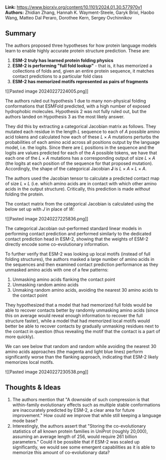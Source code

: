 **Link:** https://www.biorxiv.org/content/10.1101/2024.01.30.577970v1
**Authors:** Zhidian Zhang, Hannah K. Wayment-Steele, Garyk Brixi, Haobo Wang, Matteo Dal Peraro, Dorothee Kern, Sergey Ovchinnikov
## Summary

The authors proposed three hypotheses for how protein language models learn to enable highly accurate protein structure prediction. These are:
1. **ESM-2 truly has learned protein folding physics**
2. **ESM-2 is performing "full fold lookup"** - that is, it has memorized a collections of folds and, given an entire protein sequence, it matches contact predictions to a particular fold class
3. **ESM-2 has memorized motifs represented as pairs of fragments**

![[Pasted image 20240227224005.png]]

The authors ruled out hypothesis 1 due to many non-physical folding conformations that ESMFold predicted, with a high number of exposed hydrophobic molecules. Hypothesis 2 was not fully ruled out, but the authors landed on Hypothesis 3 as the most likely answer. 

They did this by extracting a categorical Jacobian matrix as follows. They mutated each residue in the length $L$ sequence to each of $A$ possible amino acid tokens and calculated how each of these $L \times A$ mutations perturbs the probabilities of each amino acid across all positions output by the language model, i.e. the logits. Since there are $L$ positions in the sequence and the logits are values predicted for each of the $A$ possible tokens, we have that each one of the $L \times A$ mutations has a corresponding output of size $L \times A$ (the logits at each position of the sequence for that proposed mutation). Accordingly, the shape of the categorical Jacobian $\mathbf{J}$ is $L \times A \times L \times A$.

The authors used the Jacobian tensor to calculate a predicted contact map of size $L \times L$ (i.e. which amino acids are in contact with which other amino acids in the output structure). Critically, this prediction is made *without* folding the protein.

The contact matrix from the categorical Jacobian is calculated using the below set up with $J$ in place of $W$:

![[Pasted image 20240227225836.png]]

The categorical Jacobian out-performed standard linear models in performing contact prediction and performed similarly to the dedicated contact prediction head in ESM-2, showing that the weights of ESM-2 directly encode some co-evolutionary information.

To further verify that ESM-2 was looking up local motifs (instead of full folding structures), the authors masked a large number of amino acids in the sequences and then examined contact prediction performance as they unmasked amino acids with one of a few patterns:
1. Unmasking amino acids flanking the contact point
2. Unmasking random amino acids
3. Unmaking random amino acids, avoiding the nearest 30 amino acids to the contact point

They hypothesized that a model that had memorized full folds would be able to recover contacts better by randomly unmasking amino acids (since this on average would reveal enough information to recover the full structure faster), while a model that had memorized local motifs would better be able to recover contacts by gradually unmasking residues next to the contact in question (thus revealing the motif that the contact is a part of more quickly).

We can see below that random and random while avoiding the nearest 30 amino acids approaches (the magenta and light blue lines) perform significantly worse than the flanking approach, indicating that ESM-2 likely memorizes local motifs.

![[Pasted image 20240227230538.png]]
## Thoughts & Ideas

1. The authors mention that "A downside of such compression is that within-family evolutionary effects such as multiple stable conformations are inaccurately predicted by ESM-2, a clear area for future improvement." How could we improve that while still keeping a language mode base?
2. Interestingly, the authors assert that "Storing the co-evolutionary statistics of all known protein families in UniProt (roughly 20,000), assuming an average length of 256, would require 261 billion parameters." Could it be possible that if ESM-2 was scaled up significantly, we would see some emergent capabilities as it is able to memorize this amount of co-evolutionary data?